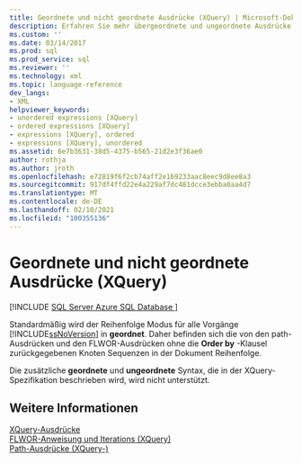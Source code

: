 ```yaml
---
title: Geordnete und nicht geordnete Ausdrücke (XQuery) | Microsoft-Dokumentation
description: Erfahren Sie mehr übergeordnete und ungeordnete Ausdrücke in XQuery.
ms.custom: ''
ms.date: 03/14/2017
ms.prod: sql
ms.prod_service: sql
ms.reviewer: ''
ms.technology: xml
ms.topic: language-reference
dev_langs:
- XML
helpviewer_keywords:
- unordered expressions [XQuery]
- ordered expressions [XQuery]
- expressions [XQuery], ordered
- expressions [XQuery], unordered
ms.assetid: 6e7b3631-38d5-4375-b565-21d2e3f36ae0
author: rothja
ms.author: jroth
ms.openlocfilehash: e72819f6f2cb74aff2e169233aac8eec9d8ee8a3
ms.sourcegitcommit: 917df4ffd22e4a229af7dc481dcce3ebba0aa4d7
ms.translationtype: MT
ms.contentlocale: de-DE
ms.lasthandoff: 02/10/2021
ms.locfileid: "100355136"
---
```

# <a name="ordered-and-unordered-expressions-xquery"></a>Geordnete und nicht geordnete Ausdrücke (XQuery)
[!INCLUDE [SQL Server Azure SQL Database ](../includes/applies-to-version/sqlserver.md)]

  Standardmäßig wird der Reihenfolge Modus für alle Vorgänge [!INCLUDE[ssNoVersion](../includes/ssnoversion-md.md)] in **geordnet**. Daher befinden sich die von den path-Ausdrücken und den FLWOR-Ausdrücken ohne die **Order by** -Klausel zurückgegebenen Knoten Sequenzen in der Dokument Reihenfolge.  
  
 Die zusätzliche **geordnete** und **ungeordnete** Syntax, die in der XQuery-Spezifikation beschrieben wird, wird nicht unterstützt.  
  
## <a name="see-also"></a>Weitere Informationen  
 [XQuery-Ausdrücke](../xquery/xquery-expressions.md)   
 [FLWOR-Anweisung und Iterations &#40;XQuery&#41;](../xquery/flwor-statement-and-iteration-xquery.md)   
 [Path-Ausdrücke &#40;XQuery-&#41;](../xquery/path-expressions-xquery.md)  
  
  
